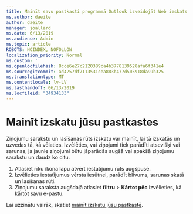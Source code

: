 ```yaml
---
title: Mainīt savu pastkasti programmā Outlook izveidojāt Web izskats
ms.author: daeite
author: daeite
manager: joallard
ms.date: 6/13/2019
ms.audience: Admin
ms.topic: article
ROBOTS: NOINDEX, NOFOLLOW
localization_priority: Normal
ms.custom: ''
ms.openlocfilehash: 8cce6e27c2120389ca4b3778139528afa6f341e4
ms.sourcegitcommit: ad4257df7113531cea883b477d505918da99b325
ms.translationtype: MT
ms.contentlocale: lv-LV
ms.lasthandoff: 06/13/2019
ms.locfileid: "34934133"
---
```

# <a name="change-the-look-of-your-mailbox"></a>Mainīt izskatu jūsu pastkastes

Ziņojumu sarakstu un lasīšanas rūts izskatu var mainīt, lai tā izskatās un uzvedas tā, kā vēlaties. Izvēlēties, vai ziņojumi tiek parādīti atsevišķi vai sarunas, ja jaunie ziņojumi būtu jāparādās augšā vai apakšā ziņojumu sarakstu un daudz ko citu.

1. Atlasiet rīku ikona lapu atvērt iestatījumu rūts augšpusē.
1. Izvēlieties iestatījumus vērsta iesūtnei, parādīt blīvums, sarunas skatā un lasīšanas rūti.
1. Ziņojumu saraksta augšdaļā atlasiet **filtru** > **Kārtot pēc** izvēlieties, kā kārtot savu e-pastu.

Lai uzzinātu vairāk, skatiet [mainīt izskatu jūsu pastkastē](https://support.office.com/article/b41c2ecb-f23c-42b3-b7f8-659646d5e58c).